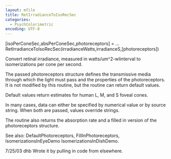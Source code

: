 ```yaml
---
layout: mfile
title: RetIrradianceToIsoRecSec
categories:
  - PsychColorimetric
encoding: UTF-8
---
```


 [isoPerConeSec,absPerConeSec,photoreceptors] = ...
        RetIrradianceToIsoRecSec(irradianceWatts,irradianceS,[photoreceptors])

 Convert retinal irradiance, measured in watts/um^2-wlinterval to
 isomerizations per cone per second.

 The passed photoreceptors structure defines the transmissive media through
 which the light must pass and the properties of the photoreceptors.  It
 is not modified by this routine, but the routine can return default
 values.

 Default values return estimates for human L, M, and S foveal cones.

 In many cases, data can either be specified by numerical value or by
 source string.  When both are passed, values override strings.

 The routine also returns the absorption rate and a filled in version
 of the photoreceptors structure.

 See also: DefaultPhotoreceptors, FillInPhotoreceptors, IsomerizationsInEyeDemo
   IsomerizationsInDishDemo.

 7/25/03  dhb  Wrote it by pulling in code from elsewhere.